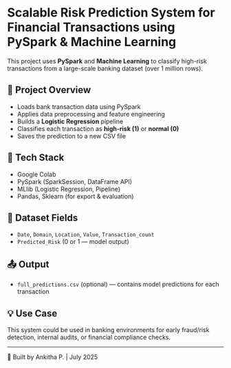 # Scalable Risk Prediction System for Financial Transactions using PySpark & Machine Learning

This project uses **PySpark** and **Machine Learning** to classify high-risk transactions from a large-scale banking dataset (over 1 million rows).

## 🚀 Project Overview

- Loads bank transaction data using PySpark
- Applies data preprocessing and feature engineering
- Builds a **Logistic Regression** pipeline
- Classifies each transaction as **high-risk (1)** or **normal (0)**
- Saves the prediction to a new CSV file

## 🧰 Tech Stack

- Google Colab
- PySpark (SparkSession, DataFrame API)
- MLlib (Logistic Regression, Pipeline)
- Pandas, Sklearn (for export & evaluation)

## 📁 Dataset Fields

- `Date`, `Domain`, `Location`, `Value`, `Transaction_count`
- `Predicted_Risk` (0 or 1 — model output)

## 📤 Output

- `full_predictions.csv` (optional) — contains model predictions for each transaction

## 💡 Use Case

This system could be used in banking environments for early fraud/risk detection, internal audits, or financial compliance checks.

---

🔗 Built by Ankitha P. | July 2025



